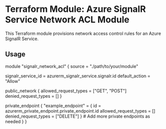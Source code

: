 # Terraform Module: Azure SignalR Service Network ACL Module

This Terraform module provisions network access control rules for an Azure SignalR Service.

## Usage

module "signalr_network_acl" {
  source = "./path/to/your/module"

  signalr_service_id = azurerm_signalr_service.signalr.id
  default_action     = "Allow"

  public_network {
    allowed_request_types = ["GET", "POST"]
    denied_request_types  = []
  }

  private_endpoint {
    "example_endpoint" = {
      id                    = azurerm_private_endpoint.private_endpoint.id
      allowed_request_types = []
      denied_request_types  = ["DELETE"]
    }
    # Add more private endpoints as needed
  }
}


